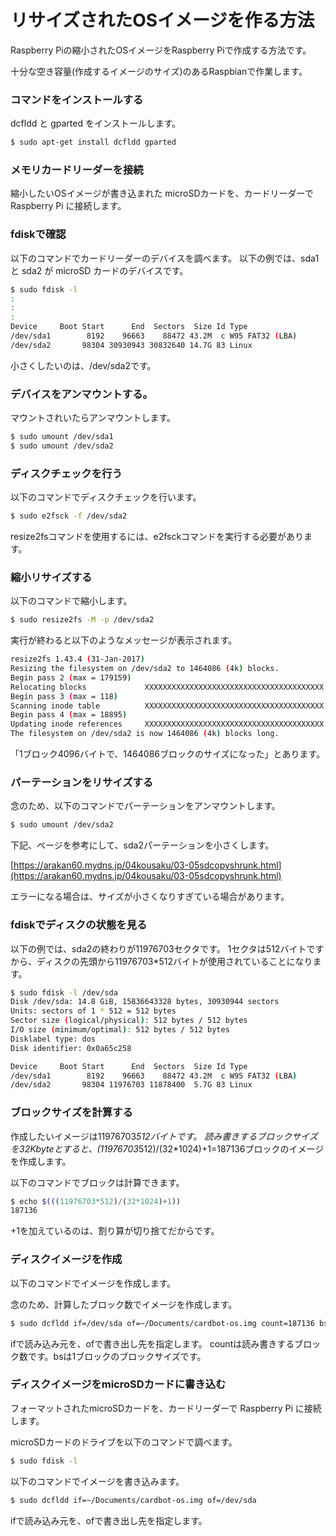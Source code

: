 # リサイズされたOSイメージを作る方法

Raspberry Piの縮小されたOSイメージをRaspberry Piで作成する方法です。

十分な空き容量(作成するイメージのサイズ)のあるRaspbianで作業します。

### コマンドをインストールする

dcfldd と gparted をインストールします。

```bash
$ sudo apt-get install dcfldd gparted
```

### メモリカードリーダーを接続

縮小したいOSイメージが書き込まれた microSDカードを、カードリーダーで Raspberry Pi に接続します。

### fdiskで確認

以下のコマンドでカードリーダーのデバイスを調べます。
以下の例では、sda1 と sda2 が microSD カードのデバイスです。

```bash
$ sudo fdisk -l
:
:
:
Device     Boot Start      End  Sectors  Size Id Type
/dev/sda1        8192    96663    88472 43.2M  c W95 FAT32 (LBA)
/dev/sda2       98304 30930943 30832640 14.7G 83 Linux
```

小さくしたいのは、/dev/sda2です。

### デバイスをアンマウントする。

マウントされいたらアンマウントします。

```bash
$ sudo umount /dev/sda1
$ sudo umount /dev/sda2
```

### ディスクチェックを行う

以下のコマンドでディスクチェックを行います。

```bash
$ sudo e2fsck -f /dev/sda2
```

resize2fsコマンドを使用するには、e2fsckコマンドを実行する必要があります。

### 縮小リサイズする

以下のコマンドで縮小します。

```bash
$ sudo resize2fs -M -p /dev/sda2
```

実行が終わると以下のようなメッセージが表示されます。

```bash
resize2fs 1.43.4 (31-Jan-2017)
Resizing the filesystem on /dev/sda2 to 1464086 (4k) blocks.
Begin pass 2 (max = 179159)
Relocating blocks             XXXXXXXXXXXXXXXXXXXXXXXXXXXXXXXXXXXXXXXX
Begin pass 3 (max = 118)
Scanning inode table          XXXXXXXXXXXXXXXXXXXXXXXXXXXXXXXXXXXXXXXX
Begin pass 4 (max = 18895)
Updating inode references     XXXXXXXXXXXXXXXXXXXXXXXXXXXXXXXXXXXXXXXX
The filesystem on /dev/sda2 is now 1464086 (4k) blocks long.
```

「1ブロック4096バイトで、1464086ブロックのサイズになった」とあります。

### パーテーションをリサイズする

念のため、以下のコマンドでパーテーションをアンマウントします。

```bash
$ sudo umount /dev/sda2
```

下記、ページを参考にして、sda2パーテーションを小さくします。

[https://arakan60.mydns.jp/04kousaku/03-05sdcopyshrunk.html](https://arakan60.mydns.jp/04kousaku/03-05sdcopyshrunk.html)

エラーになる場合は、サイズが小さくなりすぎている場合があります。

### fdiskでディスクの状態を見る

以下の例では、sda2の終わりが11976703セクタです。
1セクタは512バイトですから、ディスクの先頭から11976703*512バイトが使用されていることになります。

```bash
$ sudo fdisk -l /dev/sda
Disk /dev/sda: 14.8 GiB, 15836643328 bytes, 30930944 sectors
Units: sectors of 1 * 512 = 512 bytes
Sector size (logical/physical): 512 bytes / 512 bytes
I/O size (minimum/optimal): 512 bytes / 512 bytes
Disklabel type: dos
Disk identifier: 0x0a65c258

Device     Boot Start      End  Sectors  Size Id Type
/dev/sda1        8192    96663    88472 43.2M  c W95 FAT32 (LBA)
/dev/sda2       98304 11976703 11878400  5.7G 83 Linux
```

### ブロックサイズを計算する

作成したいイメージは11976703*512バイトです。
読み書きするブロックサイズを32Kbyteとすると、(11976703*512)/(32*1024)+1=187136ブロックのイメージを作成します。

以下のコマンドでブロックは計算できます。

```bash
$ echo $(((11976703*512)/(32*1024)+1))
187136
```

+1を加えているのは、割り算が切り捨てだからです。

### ディスクイメージを作成

以下のコマンドでイメージを作成します。

念のため、計算したブロック数でイメージを作成します。

```bash
$ sudo dcfldd if=/dev/sda of=~/Documents/cardbot-os.img count=187136 bs=32k
```

ifで読み込み元を、ofで書き出し先を指定します。
countは読み書きするブロック数です。bsは1ブロックのブロックサイズです。

### ディスクイメージをmicroSDカードに書き込む

フォーマットされたmicroSDカードを、カードリーダーで Raspberry Pi に接続します。

microSDカードのドライブを以下のコマンドで調べます。

```bash
$ sudo fdisk -l
```

以下のコマンドでイメージを書き込みます。

```bash
$ sudo dcfldd if=~/Documents/cardbot-os.img of=/dev/sda
```

ifで読み込み元を、ofで書き出し先を指定します。
